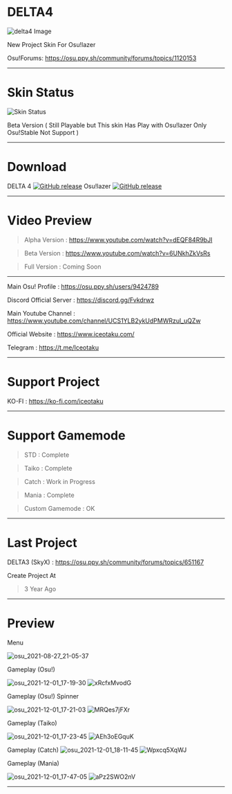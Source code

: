 # DELTA4
![delta4 Image](https://user-images.githubusercontent.com/68460824/116596142-454ab800-a94e-11eb-9940-4a6b75bb30e2.jpg)

New Project Skin For Osu!lazer

Osu!Forums: https://osu.ppy.sh/community/forums/topics/1120153

-----------------------------------------------------------------------------------------------------------------

# Skin Status
![Skin Status](https://user-images.githubusercontent.com/68460824/139641143-1825827a-3d7c-48c0-b8dc-760dcad9c71c.png)

Beta Version ( Still Playable but This skin Has Play with Osu!lazer Only Osu!Stable Not Support )

-----------------------------------------------------------------------------------------------------------------
# Download

DELTA 4 [![GitHub release](https://img.shields.io/github/release/Iceotaku/DELTA4)](https://github.com/Iceotaku/DELTA4/releases/latest) Osu!lazer [![GitHub release](https://img.shields.io/github/release/ppy/osu.svg)](https://github.com/ppy/osu/releases/latest)

-----------------------------------------------------------------------------------------------------------------


# Video Preview
> Alpha Version : https://www.youtube.com/watch?v=dEQF84R9bJI

> Beta Version : https://www.youtube.com/watch?v=6UNkhZkVsRs

> Full Version : Coming Soon

-----------------------------------------------------------------------------------------------------------------

Main Osu! Profile : https://osu.ppy.sh/users/9424789

Discord Official Server : https://discord.gg/Fvkdrwz

Main Youtube Channel : https://www.youtube.com/channel/UCS1YLB2ykUdPMWRzul_uQZw

Official Website : https://www.iceotaku.com/

Telegram : https://t.me/Iceotaku

-----------------------------------------------------------------------------------------------------------------

# Support Project

KO-FI : https://ko-fi.com/iceotaku

-----------------------------------------------------------------------------------------------------------------

# Support Gamemode

> STD : Complete

> Taiko : Complete

> Catch : Work in Progress

> Mania : Complete

> Custom Gamemode : OK

-----------------------------------------------------------------------------------------------------------------
# Last Project

DELTA3 (SkyX) : https://osu.ppy.sh/community/forums/topics/651167

Create Project At
> 3 Year Ago

-----------------------------------------------------------------------------------------------------------------

# Preview

Menu

![osu_2021-08-27_21-05-37](https://user-images.githubusercontent.com/68460824/131140034-ade71d9e-d039-41d6-b8d1-e8e0df89e471.jpg)

Gameplay (Osu!)

![osu_2021-12-01_17-19-30](https://user-images.githubusercontent.com/68460824/144221195-bab5c36f-c7bd-4493-8825-9d5796303920.jpg)
![xRcfxMvodG](https://user-images.githubusercontent.com/68460824/144223566-74ca22db-c88e-4ee9-867f-f8d818561557.gif)

Gameplay (Osu!) Spinner

![osu_2021-12-01_17-21-03](https://user-images.githubusercontent.com/68460824/144221273-ce736563-fdcd-4b45-8ca3-bb5b345677f9.jpg)
![MRQes7jFXr](https://user-images.githubusercontent.com/68460824/144223695-4c5a6fac-1ca7-4596-819b-557be438f7b5.gif)

Gameplay (Taiko)

![osu_2021-12-01_17-23-45](https://user-images.githubusercontent.com/68460824/144221374-aa5ded53-b61b-40d8-ace7-9dd2d740d962.jpg)
![AEh3oEGquK](https://user-images.githubusercontent.com/68460824/144224031-3ea78ee1-a9e6-4649-959a-d15e0a18fbee.gif)

Gameplay (Catch)
![osu_2021-12-01_18-11-45](https://user-images.githubusercontent.com/68460824/144224607-0b111ae7-4d9c-4f44-a8dd-d0644d720633.jpg)
![Wpxcq5XqWJ](https://user-images.githubusercontent.com/68460824/144224620-f0efdf1c-4993-4d8b-a838-a233e4b35cb0.gif)

Gameplay (Mania)

![osu_2021-12-01_17-47-05](https://user-images.githubusercontent.com/68460824/144224942-a562de91-7b14-4230-8da4-7a7229f667ab.jpg)
![aPz2SWO2nV](https://user-images.githubusercontent.com/68460824/144224963-3d5ef008-95e4-4677-b967-20bdc419f373.gif)

-----------------------------------------------------------------------------------------------------------------
